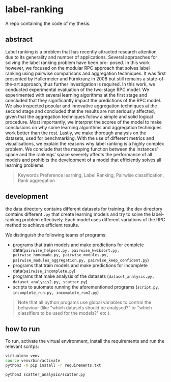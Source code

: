 # label-ranking

A repo containing the code of my thesis.

## abstract

Label ranking is a problem that has recently attracted research attention due to its generality and number of applications. Several approaches for solving the label ranking problem have been pro- posed. In this work however, we focused on the modular RPC approach that solves label ranking using pairwise comparisons and aggregation techniques. It was first presented by Hullermeier and Fürnkranz in 2008 but still remains a state-of-the-art approach, thus further investigation is required. In this work, we conducted experimental evaluation of the two-stage RPC model. We experimented with several learning algorithms at the first stage and concluded that they significantly impact the predictions of the RPC model. We also inspected popular and innovative aggregation techniques at the second stage and concluded that the results are not seriously affected, given that the aggregation techniques follow a simple and solid logical procedure. Most importantly, we interpret the scores of the model to make conclusions on why some learning algorithms and aggregation techniques work better than the rest. Lastly, we make thorough analysis on the datasets, used for benchmarking. With the use of different metrics and visualisations, we explain the reasons why label ranking is a highly complex problem. We conclude that the mapping function between the instances’ space and the rankings’ space severely affects the performance of all models and prohibits the development of a model that efficiently solves all learning problems.

> Keywords Preference learning, Label Ranking, Pairwise classification, Rank aggregation


## development

the data directory contains different datasets for training.
the dev directory contains different `.py` that create learning models and try to solve the label-ranking problem effectively. Each model uses different variations of the RPC method to achieve efficient results.


We distinguish the following teams of programs:
* programs that train models and make predictions for complete data(`pairwise_helpers.py, pairwise_kwiksort.py, pairwise_homemade.py, pairwise_modules.py, pairwise_modules_aggregation.py, pairwise_keep_confident.py`)
* programs that train models and make predictions for incomplete data(`pairwise_incomplete.py`)
* programs that make analysis of the datasets (`dataset_analysis.py, dataset_analysis2.py, scatter.py`)
* scripts to automate running the aforementioned programs (`script.py, incomplete_run.py, incomplete_run2.py`)

> Note that all python progams use global variables to control the behaviour (like "which datasets should be analysed?" or "which classifiers to be used for the models?" etc.).

## how to run

To run, activate the virtual environment, install the requirements and run the relevant scritps:
```bash
virtualenv venv 
source venv/bin/activate
python3 -m pip install -r requirements.txt

python3 scatter_analysis/scatter.py
```
